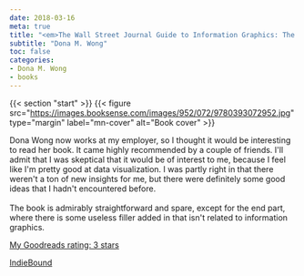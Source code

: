 ```yaml
---
date: 2018-03-16
meta: true
title: "<em>The Wall Street Journal Guide to Information Graphics: The Dos and Don'ts of Presenting Data, Facts, and Figures</em>"
subtitle: "Dona M. Wong"
toc: false
categories:
- Dona M. Wong
- books
---
```


{{< section "start" >}}
{{< figure src="https://images.booksense.com/images/952/072/9780393072952.jpg" type="margin" label="mn-cover" alt="Book cover" >}}

Dona Wong now works at my employer, so I thought it would be interesting to read her book. It came highly recommended by a couple of friends. I'll admit that I was skeptical that it would be of interest to me, because I feel like I'm pretty good at data visualization. I was partly right in that there weren't a ton of new insights for me, but there were definitely some good ideas that I hadn't encountered before. <br /><br />The book is admirably straightforward and spare, except for the end part, where there is some useless filler added in that isn't related to information graphics.

[My Goodreads rating: 3 stars](https://www.goodreads.com/review/show/2313139585)  

[IndieBound](https://www.indiebound.org/book/9780393072952)
